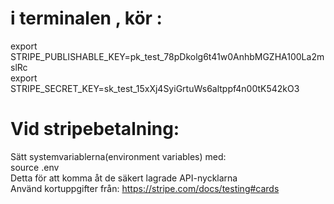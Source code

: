 # i terminalen , kör :
export STRIPE_PUBLISHABLE_KEY=pk_test_78pDkolg6t41w0AnhbMGZHA100La2mslRc \
export STRIPE_SECRET_KEY=sk_test_15xXj4SyiGrtuWs6altppf4n00tK542kO3

# Vid stripebetalning:
Sätt systemvariablerna(environment variables) med:\
source .env\
Detta för att komma åt de säkert lagrade API-nycklarna\
Använd kortuppgifter från:
https://stripe.com/docs/testing#cards
